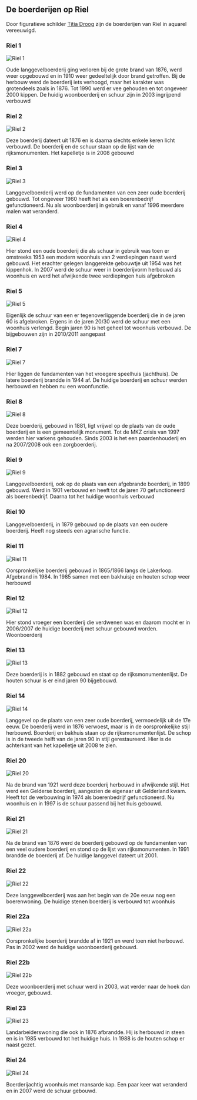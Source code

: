 
## De boerderijen op Riel
Door figuratieve schilder [Titia Droog](http://titia.eu) zijn de boerderijen van Riel in aquarel vereeuwigd.

### Riel 1
![Riel 1](riel1.jpg)

Oude langgevelboerderij ging verloren bij de grote brand van 1876, werd weer opgebouwd en in 1910 weer gedeeltelijk door brand getroffen. Bij de herbouw werd de boerderij iets verhoogd, maar het karakter was grotendeels zoals in 1876. Tot 1990 werd er vee gehouden en tot ongeveer 2000 kippen. De huidig woonboerderij en schuur zijn in 2003 ingrijpend verbouwd

### Riel 2
![Riel 2](riel2.jpg)

Deze boerderij dateert uit 1876 en is daarna slechts enkele keren licht verbouwd. De boerderij en de schuur staan op de lijst van de rijksmonumenten. Het kapelletje is in 2008 gebouwd

### Riel 3
![Riel 3](riel3.jpg)

Langgevelboerderij werd op de fundamenten van een zeer oude boerderij gebouwd. Tot ongeveer 1960 heeft het als een boerenbedrijf gefunctioneerd. Nu als woonboerderij in gebruik en vanaf 1996 meerdere malen wat veranderd.

### Riel 4
![Riel 4](riel4.jpg)

Hier stond een oude boerderij die als schuur in gebruik was toen er omstreeks 1953 een modern woonhuis van 2 verdiepingen naast werd gebouwd. Het erachter gelegen langgerekte gebouwtje uit 1954 was het kippenhok. In 2007 werd de schuur weer in boerderijvorm herbouwd als woonhuis en werd het afwijkende twee verdiepingen huis afgebroken

### Riel 5
![Riel 5](riel5.jpg)

Eigenlijk de schuur van een er tegenoverliggende boerderij die in de jaren 60 is afgebroken. Ergens in de jaren 20/30 werd de schuur met een woonhuis verlengd. Begin jaren 90 is het geheel tot woonhuis verbouwd. De bijgebouwen zijn in 2010/2011 aangepast

### Riel 7
![Riel 7](riel7.jpg)

Hier liggen de fundamenten van het vroegere speelhuis (jachthuis). De latere boerderij brandde in 1944 af. De huidige boerderij en schuur werden herbouwd en hebben nu een woonfunctie.

### Riel 8
![Riel 8](riel8.jpg)

Deze boerderij, gebouwd in 1881, ligt vrijwel op de plaats van de oude boerderij en is een gemeentelijk monument. Tot de MKZ crisis van 1997 werden hier varkens gehouden. Sinds 2003 is het een paardenhouderij en na 2007/2008 ook een zorgboerderij.

### Riel 9
![Riel 9](riel9.jpg)

Langgevelboerderij, ook op de plaats van een afgebrande boerderij, in 1899 gebouwd. Werd in 1901 verbouwd en heeft tot de jaren 70 gefunctioneerd als boerenbedrijf. Daarna tot het huidige woonhuis verbouwd

### Riel 10
<!-- ![Riel 10](riel10.jpg) -->

Langgevelboerderij, in 1879 gebouwd op de plaats van een oudere boerderij. Heeft nog steeds een agrarische functie.

### Riel 11
![Riel 11](riel11.jpg)

Oorspronkelijke boerderij gebouwd in 1865/1866 langs de Lakerloop. Afgebrand in 1984. In 1985 samen met een bakhuisje en houten schop weer herbouwd

### Riel 12
![Riel 12](riel12.jpg)

Hier stond vroeger een boerderij die verdwenen was en daarom mocht er in 2006/2007 de huidige boerderij met schuur gebouwd worden. Woonboerderij

### Riel 13
![Riel 13](riel13.jpg)

Deze boerderij is in 1882 gebouwd en staat op de rijksmonumentenlijst. De houten schuur is er eind jaren 90 bijgebouwd.

### Riel 14
![Riel 14](riel14.jpg)

Langgevel op de plaats van een zeer oude boerderij, vermoedelijk uit de 17e eeuw. De boerderij werd in 1876 verwoest, maar is in de oorspronkelijke stijl herbouwd. Boerderij en bakhuis staan op de rijksmonumentenlijst. De schop is in de tweede helft van de jaren 90 in stijl gerestaureerd. Hier is de achterkant van het kapelletje
uit 2008 te zien.

### Riel 20
![Riel 20](riel20.jpg)

Na de brand van 1921 werd deze boerderij herbouwd in afwijkende stijl. Het werd een Gelderse boerderij, aangezien de eigenaar uit Gelderland kwam. Heeft tot de verbouwing in 1974 als boerenbedrijf gefunctioneerd. Nu woonhuis en in 1997 is de schuur passend bij het huis gebouwd.

### Riel 21
![Riel 21](riel21.jpg)

Na de brand van 1876 werd de boerderij gebouwd op de fundamenten van een veel oudere boerderij en stond op de lijst van rijksmonumenten. In 1991 brandde de boerderij af. De huidige langgevel dateert uit 2001.

### Riel 22
![Riel 22](riel22.jpg)

Deze langgevelboerderij was aan het begin van de 20e eeuw nog een boerenwoning. De huidige stenen boerderij is verbouwd tot woonhuis

### Riel 22a
![Riel 22a](riel22a.jpg)

Oorspronkelijke boerderij brandde af in 1921 en werd toen niet herbouwd. Pas in 2002 werd de huidige woonboerderij gebouwd.

### Riel 22b
![Riel 22b](riel22b.jpg)

Deze woonboerderij met schuur werd in 2003, wat verder naar de hoek dan vroeger, gebouwd.

### Riel 23
![Riel 23](riel23.jpg)

Landarbeiderswoning die ook in 1876 afbrandde. Hij is herbouwd in steen en is in 1985 verbouwd tot het huidige huis. In 1988 is de houten schop er naast gezet.

### Riel 24
![Riel 24](riel24.jpg)

Boerderijachtig woonhuis met mansarde kap. Een paar keer wat veranderd en in 2007 werd de schuur gebouwd.

